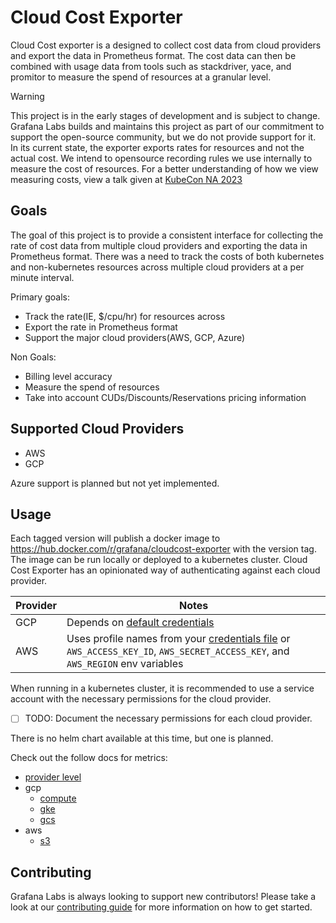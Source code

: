 # Cloud Cost Exporter

Cloud Cost exporter is a designed to collect cost data from cloud providers and export the data in Prometheus format.
The cost data can then be combined with usage data from tools such as stackdriver, yace, and promitor to measure the spend of resources at a granular level.

> [!WARNING]
> This project is in the early stages of development and is subject to change.
> Grafana Labs builds and maintains this project as part of our commitment to support the open-source community, but we do not provide support for it.
> In its current state, the exporter exports rates for resources and not the actual cost.
> We intend to opensource recording rules we use internally to measure the cost of resources.
> For a better understanding of how we view measuring costs, view a talk given at [KubeCon NA 2023](https://www.youtube.com/watch?v=8eiLXtL3oLk&t=1364s)

## Goals

The goal of this project is to provide a consistent interface for collecting the rate of cost data from multiple cloud providers and exporting the data in Prometheus format.
There was a need to track the costs of both kubernetes and non-kubernetes resources across multiple cloud providers at a per minute interval.

Primary goals:
- Track the rate(IE, $/cpu/hr) for resources across
- Export the rate in Prometheus format
- Support the major cloud providers(AWS, GCP, Azure)

Non Goals:
- Billing level accuracy
- Measure the spend of resources
- Take into account CUDs/Discounts/Reservations pricing information

## Supported Cloud Providers

- AWS
- GCP

Azure support is planned but not yet implemented.

## Usage

Each tagged version will publish a docker image to https://hub.docker.com/r/grafana/cloudcost-exporter with the version tag.
The image can be run locally or deployed to a kubernetes cluster.
Cloud Cost Exporter has an opinionated way of authenticating against each cloud provider.

| Provider | Notes |
|-|-|
| GCP | Depends on [default credentials](https://cloud.google.com/docs/authentication/application-default-credentials) |
| AWS | Uses profile names from your [credentials file](https://docs.aws.amazon.com/cli/latest/userguide/cli-configure-files.html) or `AWS_ACCESS_KEY_ID`, `AWS_SECRET_ACCESS_KEY`, and `AWS_REGION` env variables |

When running in a kubernetes cluster, it is recommended to use a service account with the necessary permissions for the cloud provider.
- [ ] TODO: Document the necessary permissions for each cloud provider.

There is no helm chart available at this time, but one is planned.

Check out the follow docs for metrics:
- [provider level](docs/metrics/providers.md)
- gcp
  - [compute](docs/metrics/gcp/compute.md)
  - [gke](docs/metrics/gcp/gke.md)
  - [gcs](docs/metrics/gcp/gcs.md)
- aws
  - [s3](docs/metrics/aws/s3.md)

## Contributing

Grafana Labs is always looking to support new contributors!
Please take a look at our [contributing guide](CONTRIBUTING.md) for more information on how to get started.
